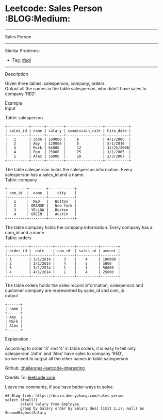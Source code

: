 # Leetcode: Sales Person     :BLOG:Medium:


---

Sales Person  

---

Similar Problems:  
-   Tag: [#sql](https://brain.dennyzhang.com/tag/sql)

---

Description  

Given three tables: salesperson, company, orders.  
Output all the names in the table salesperson, who didn't have sales to company 'RED'.  

Example  
Input  

Table: salesperson  

    +----------+------+--------+-----------------+-----------+
    | sales_id | name | salary | commission_rate | hire_date |
    +----------+------+--------+-----------------+-----------+
    |   1      | John | 100000 |     6           | 4/1/2006  |
    |   2      | Amy  | 120000 |     5           | 5/1/2010  |
    |   3      | Mark | 65000  |     12          | 12/25/2008|
    |   4      | Pam  | 25000  |     25          | 1/1/2005  |
    |   5      | Alex | 50000  |     10          | 2/3/2007  |
    +----------+------+--------+-----------------+-----------+

The table salesperson holds the salesperson information. Every salesperson has a sales\_id and a name.  
Table: company  

    +---------+--------+------------+
    | com_id  |  name  |    city    |
    +---------+--------+------------+
    |   1     |  RED   |   Boston   |
    |   2     | ORANGE |   New York |
    |   3     | YELLOW |   Boston   |
    |   4     | GREEN  |   Austin   |
    +---------+--------+------------+

The table company holds the company information. Every company has a com\_id and a name.  
Table: orders  

    +----------+----------+---------+----------+--------+
    | order_id |  date    | com_id  | sales_id | amount |
    +----------+----------+---------+----------+--------+
    | 1        | 1/1/2014 |    3    |    4     | 100000 |
    | 2        | 2/1/2014 |    4    |    5     | 5000   |
    | 3        | 3/1/2014 |    1    |    1     | 50000  |
    | 4        | 4/1/2014 |    1    |    4     | 25000  |
    +----------+----------+---------+----------+--------+

The table orders holds the sales record information, salesperson and customer company are represented by sales\_id and com\_id.  
output  

    +------+
    | name | 
    +------+
    | Amy  | 
    | Mark | 
    | Alex |
    +------+

Explanation  

According to order '3' and '4' in table orders, it is easy to tell only salesperson 'John' and 'Alex' have sales to company 'RED',  
so we need to output all the other names in table salesperson.  

Github: [challenges-leetcode-interesting](https://github.com/DennyZhang/challenges-leetcode-interesting/tree/master/sales-person)  

Credits To: [leetcode.com](https://leetcode.com/problems/sales-person/description/)  

Leave me comments, if you have better ways to solve.  

    ## Blog link: https://brain.dennyzhang.com/sales-person
    select ifnull((
           select Salary from Employee
           group by Salary order by Salary desc limit 1,1), null) as SecondHighestSalary